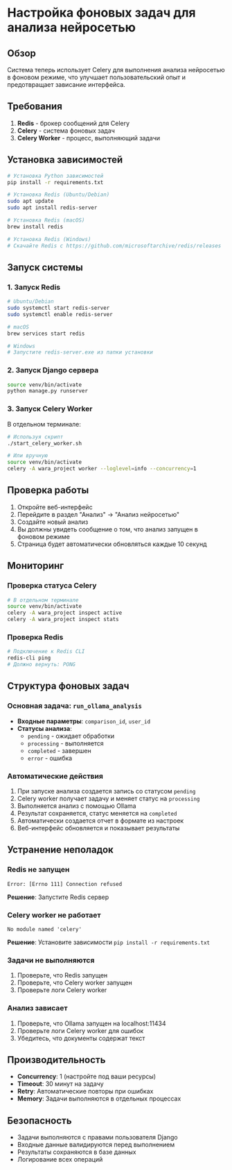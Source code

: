 # Настройка фоновых задач для анализа нейросетью

## Обзор

Система теперь использует Celery для выполнения анализа нейросетью в фоновом режиме, что улучшает пользовательский опыт и предотвращает зависание интерфейса.

## Требования

1. **Redis** - брокер сообщений для Celery
2. **Celery** - система фоновых задач
3. **Celery Worker** - процесс, выполняющий задачи

## Установка зависимостей

```bash
# Установка Python зависимостей
pip install -r requirements.txt

# Установка Redis (Ubuntu/Debian)
sudo apt update
sudo apt install redis-server

# Установка Redis (macOS)
brew install redis

# Установка Redis (Windows)
# Скачайте Redis с https://github.com/microsoftarchive/redis/releases
```

## Запуск системы

### 1. Запуск Redis

```bash
# Ubuntu/Debian
sudo systemctl start redis-server
sudo systemctl enable redis-server

# macOS
brew services start redis

# Windows
# Запустите redis-server.exe из папки установки
```

### 2. Запуск Django сервера

```bash
source venv/bin/activate
python manage.py runserver
```

### 3. Запуск Celery Worker

В отдельном терминале:

```bash
# Используя скрипт
./start_celery_worker.sh

# Или вручную
source venv/bin/activate
celery -A wara_project worker --loglevel=info --concurrency=1
```

## Проверка работы

1. Откройте веб-интерфейс
2. Перейдите в раздел "Анализ" → "Анализ нейросетью"
3. Создайте новый анализ
4. Вы должны увидеть сообщение о том, что анализ запущен в фоновом режиме
5. Страница будет автоматически обновляться каждые 10 секунд

## Мониторинг

### Проверка статуса Celery

```bash
# В отдельном терминале
source venv/bin/activate
celery -A wara_project inspect active
celery -A wara_project inspect stats
```

### Проверка Redis

```bash
# Подключение к Redis CLI
redis-cli ping
# Должно вернуть: PONG
```

## Структура фоновых задач

### Основная задача: `run_ollama_analysis`

- **Входные параметры**: `comparison_id`, `user_id`
- **Статусы анализа**:
  - `pending` - ожидает обработки
  - `processing` - выполняется
  - `completed` - завершен
  - `error` - ошибка

### Автоматические действия

1. При запуске анализа создается запись со статусом `pending`
2. Celery worker получает задачу и меняет статус на `processing`
3. Выполняется анализ с помощью Ollama
4. Результат сохраняется, статус меняется на `completed`
5. Автоматически создается отчет в формате из настроек
6. Веб-интерфейс обновляется и показывает результаты

## Устранение неполадок

### Redis не запущен
```
Error: [Errno 111] Connection refused
```
**Решение**: Запустите Redis сервер

### Celery worker не работает
```
No module named 'celery'
```
**Решение**: Установите зависимости `pip install -r requirements.txt`

### Задачи не выполняются
1. Проверьте, что Redis запущен
2. Проверьте, что Celery worker запущен
3. Проверьте логи Celery worker

### Анализ зависает
1. Проверьте, что Ollama запущен на localhost:11434
2. Проверьте логи Celery worker для ошибок
3. Убедитесь, что документы содержат текст

## Производительность

- **Concurrency**: 1 (настройте под ваши ресурсы)
- **Timeout**: 30 минут на задачу
- **Retry**: Автоматические повторы при ошибках
- **Memory**: Задачи выполняются в отдельных процессах

## Безопасность

- Задачи выполняются с правами пользователя Django
- Входные данные валидируются перед выполнением
- Результаты сохраняются в базе данных
- Логирование всех операций
